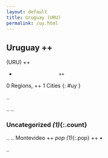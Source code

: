 ```yaml
---
layout: default
title: Uruguay (URU)
permalink: /uy.html
---
```



## Uruguay   ++
(URU)  ++
-                     ++
0 Regions, ++
1 Cities
{: #uy }

.. 




.. 
.. 


### Uncategorized _(1)_{:.count}


..
..
Montevideo  ++
 _pop (1)_{:.pop} ++
•




.. 
 
